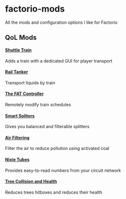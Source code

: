 # factorio-mods
All the mods and configuration options I like for Factorio




## QoL Mods

#### [Shuttle Train](http://www.factoriomods.com/mods/shuttle-train)

Adds a train with a dedicated GUI for player transport

#### [Rail Tanker](http://www.factoriomods.com/mods/rail-tanker)

Transport liquids by train

#### [The FAT Controller](http://www.factoriomods.com/mods/the-fat-controller)

Remotely modify train schedules

#### [Smart Spliters](http://www.factoriomods.com/mods/filtered-splitters)

Gives you balanced and filterable splitters

#### [Air Filtering](http://www.factoriomods.com/mods/air-filtering)

Filter the air to reduce pollution using activated coal

#### [Nixie Tubes](https://forums.factorio.com/viewtopic.php?f=93&t=14671)

Provides easy-to-read numbers from your circuit network

#### [Tree Collision and Health](https://forums.factorio.com/viewtopic.php?f=91&t=12365)

Reduces trees hitboxes and reduces their health
